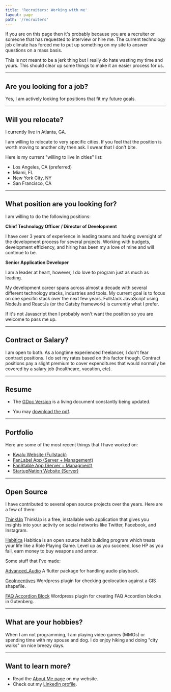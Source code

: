 ```yaml
---
title: 'Recruiters: Working with me'
layout: page
path: '/recruiters'
---
```


If you are on this page then it's probably because you are a recruiter or someone that has requested to interview or hire me. The current technology job climate has forced me to put up something on my site to answer questions on a mass basis.

This is not meant to be a jerk thing but I really do hate wasting my time and yours. This should clear up some things to make it an easier process for us.

---

## Are you looking for a job?

Yes, I am actively looking for positions that fit my future goals.

---

## Will you relocate?

I currently live in Atlanta, GA.

I am willing to relocate to very specific cities. If you feel that the position is worth moving to another city then ask. I swear that I don't bite.

Here is my current "willing to live in cities" list:

- Los Angeles, CA (preferred)
- Miami, FL
- New York City, NY
- San Francisco, CA

---

## What position are you looking for?

I am willing to do the following positions:

**Chief Technology Officer / Director of Development**

I have over 3 years of experience in leading teams and having oversight of the development process for several projects. Working with budgets, development efficiency, and hiring has been my a love of mine and will continue to be.

**Senior Application Developer**

I am a leader at heart, however, I do love to program just as much as leading.

My development career spans across almost a decade with several different technology stacks, industries and tools. My current goal is to focus on one specific stack over the next few years. Fullstack JavaScript using NodeJs and ReactJs (or the Gatsby framework) is currently what I prefer.

If it's not Javascript then I probably won't want the position so you are welcome to pass me up.

---

## Contract or Salary?

I am open to both. As a longtime experienced freelancer, I don't fear contract positions. I do set my rates based on this factor though. Contract positions pay a slight premium to cover expenditures that would normally be covered by a salary job (healthcare, vacation, etc).

---

## Resume

- The [GDoc Version](https://docs.google.com/document/d/1jA2mhVEGurbhehPMYb_XDZ5yKxLYpQzI_VPudYZhyPU/edit?usp=sharing) is a living document constantly being updated.

- You may [download the pdf](https://drive.google.com/file/d/1yfLSbnHt-DS8LKdNZk9FsZdu3po4tY4M/view?usp=sharing).

---

## Portfolio

Here are some of the most recent things that I have worked on:

- [Kwalu Website (Fullstack)](https://kwalu.com)
- [FanLabel App (Server + Management)](https://fanlabel.com/)
- [FanStable App (Server + Managment)](https://playfanstable.com/)
- [StartupNation Website (Server)](https://startupnation.com/)

---

## Open Source

I have contributed to several open source projects over the years. Here are a few of them:

[ThinkUp](https://github.com/ThinkUpLLC/ThinkUp)
ThinkUp is a free, installable web application that gives you insights into your activity on social networks like Twitter, Facebook, and Instagram.

[Habitica](https://github.com/HabitRPG/habitica)
Habitica is an open source habit building program which treats your life like a Role Playing Game. Level up as you succeed, lose HP as you fail, earn money to buy weapons and armor.

Some stuff that I've made:

[Advanced_Audio](https://github.com/randi2kewl/advanced_audio)
A flutter package for handling audio playback.

[GeoIncentives](https://github.com/randi2kewl/geo_incentives)
Wordpress plugin for checking geolocation against a GIS shapefile.

[FAQ Accordion Block](https://github.com/randi2kewl/faq-accordion-block)
Wordpress plugin for creating FAQ Accordion blocks in Gutenberg.

---

## What are your hobbies?

When I am not programming, I am playing video games (MMOs) or spending time with my spouse and dog. I do enjoy hiking and doing "city walks" on nice breezy days.

---

## Want to learn more?

- Read the [About Me page](/about) on my website.
- Check out my [LinkedIn profile](https://www.linkedin.com/in/randilmiller/).
